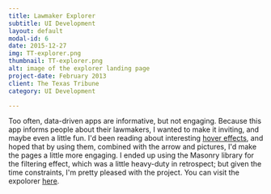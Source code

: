 ```yaml
---
title: Lawmaker Explorer
subtitle: UI Development
layout: default
modal-id: 6
date: 2015-12-27
img: TT-explorer.png
thumbnail: TT-explorer.png
alt: image of the explorer landing page
project-date: February 2013
client: The Texas Tribune
category: UI Development

---
```


Too often, data-driven apps are informative, but not engaging. Because this app informs people about their lawmakers, I wanted to make it inviting, and maybe even a little fun. I'd been reading about interesting [hover effects](http://tympanus.net/codrops/2012/08/08/circle-hover-effects-with-css-transitions/), and hoped that by using them, combined with the arrow and pictures, I'd make the pages a little more engaging. I ended up using the Masonry library for the filtering effect, which was a little heavy-duty in retrospect; but given the time constraints, I'm pretty pleased with the project. You can visit the expolorer [here](http://www.texastribune.org/bidness).
